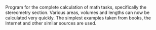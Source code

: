 Program for the complete calculation of math tasks, specifically the stereometry section. Various areas, volumes and lengths can now be calculated very quickly.
The simplest examples taken from books, the Internet and other similar sources are used.
